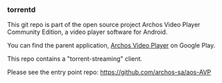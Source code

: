 ### torrentd

This git repo is part of the open source project Archos Video Player Community Edition, 
a video player software for Android.

You can find the parent application, 
[Archos Video Player](https://play.google.com/store/apps/details?id=com.archos.mediacenter.video) 
on Google Play. 

This repo contains a "torrent-streaming" client. 

Please see the entry point repo: https://github.com/archos-sa/aos-AVP

